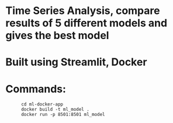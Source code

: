 # Time Series Analysis, compare results of 5 different models and gives the best model
# Built using Streamlit, Docker
# Commands: 
          cd ml-docker-app
          docker build -t ml_model .
          docker run -p 8501:8501 ml_model

